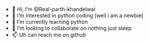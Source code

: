 - 👋 Hi, I’m @Real-parth-khandelwal
- 👀 I’m interested in python coding (well i am a newbie)
- 🌱 I’m currently learning python
- 💞️ I’m looking to collaborate on nothing just sleep
- 📫 Uh can reach me on github
